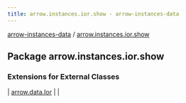 ```yaml
---
title: arrow.instances.ior.show - arrow-instances-data
---
```


[arrow-instances-data](../index.html) / [arrow.instances.ior.show](./index.html)

## Package arrow.instances.ior.show

### Extensions for External Classes

| [arrow.data.Ior](arrow.data.-ior/index.html) |  |

